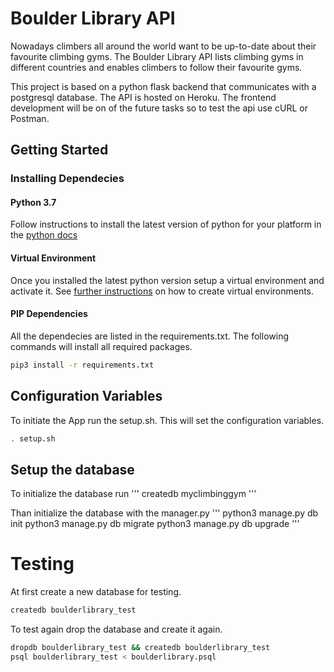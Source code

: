 # Boulder Library API

Nowadays climbers all around the world want to be up-to-date about their favourite climbing gyms. The Boulder Library API lists climbing gyms in different countries and enables climbers to follow their favourite gyms.

This project is based on a python flask backend that communicates with a postgresql database. The API is hosted on Heroku. The frontend development will be on of the future tasks so to test the api use cURL or Postman.


## Getting Started

### Installing Dependecies

#### Python 3.7
Follow instructions to install the latest version of python for your platform in the [python docs](https://docs.python.org/3/using/unix.html#getting-and-installing-the-latest-version-of-python)

#### Virtual Environment
Once you installed the latest python version setup a virtual environment and activate it. See [further instructions](https://docs.python.org/3/tutorial/venv.html "Python Tutorials") on how to create virtual environments.

#### PIP Dependencies
All the dependecies are listed in the requirements.txt. The following commands will install all required packages.
```bash
pip3 install -r requirements.txt
```


## Configuration Variables

To initiate the App run the setup.sh. This will set the configuration variables.

```bash
. setup.sh
```

## Setup the database

To initialize the database run
'''
createdb myclimbinggym
'''

Than initialize the database with the manager.py
'''
python3 manage.py db init
python3 manage.py db migrate
python3 manage.py db upgrade
'''

# Testing
At first create a new database for testing.
```bash
createdb boulderlibrary_test
```

To test again drop the database and create it again.
```bash
dropdb boulderlibrary_test && createdb boulderlibrary_test
psql boulderlibrary_test < boulderlibrary.psql
```